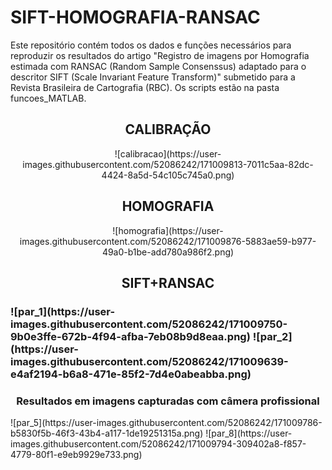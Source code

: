 # SIFT-HOMOGRAFIA-RANSAC
Este repositório contém todos os dados e funções necessários para reproduzir os resultados do artigo "Registro de imagens por Homografia estimada com RANSAC (Random Sample Consenssus) adaptado para o descritor SIFT (Scale Invariant Feature Transform)" submetido para a Revista Brasileira de Cartografia (RBC). Os scripts estão na pasta funcoes_MATLAB.

<h2 align="center">CALIBRAÇÃO</h2>
<p align="center">
![calibracao](https://user-images.githubusercontent.com/52086242/171009813-7011c5aa-82dc-4424-8a5d-54c105c745a0.png)
</p>

<h2 align="center">HOMOGRAFIA</h2>
<p align="center">
![homografia](https://user-images.githubusercontent.com/52086242/171009876-5883ae59-b977-49a0-b1be-add780a986f2.png)
</p>

<h2 align="center">SIFT+RANSAC</h2>
<h3 Resultados em imagens capturadas com câmera de smartphone</h3>
![par_1](https://user-images.githubusercontent.com/52086242/171009750-9b0e3ffe-672b-4f94-afba-7eb08b9d8eaa.png)
![par_2](https://user-images.githubusercontent.com/52086242/171009639-e4af2194-b6a8-471e-85f2-7d4e0abeabba.png)

<h3 align="center">Resultados em imagens capturadas com câmera profissional</h3>
![par_5](https://user-images.githubusercontent.com/52086242/171009786-b5830f5b-46f3-43b4-a117-1de19251315a.png)
![par_8](https://user-images.githubusercontent.com/52086242/171009794-309402a8-f857-4779-80f1-e9eb9929e733.png)
